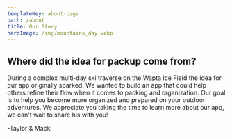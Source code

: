 ```yaml
---
templateKey: about-page
path: /about
title: Our Story
heroImage: /img/mountains_day.webp
---
```


## Where did the idea for packup come from?

During a complex multi-day ski traverse on the Wapta Ice Field the idea for our app originally sparked. We wanted to build an app that could help others refine their flow when it comes to packing and organization. Our goal is to help you become more organized and prepared on your outdoor adventures. We appreciate you taking the time to learn more about our app, we can't wait to share his with you!

-Taylor & Mack
